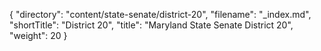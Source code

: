 {
  "directory": "content/state-senate/district-20",
  "filename": "_index.md",
  "shortTitle": "District 20",
  "title": "Maryland State Senate District 20",
  "weight": 20
}
